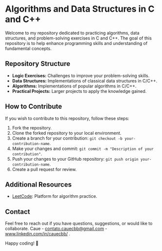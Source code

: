 # Algorithms and Data Structures in C and C++

Welcome to my repository dedicated to practicing algorithms, data structures, and problem-solving exercises in C and C++. The goal of this repository is to help enhance programming skills and understanding of fundamental concepts.

## Repository Structure

- **Logic Exercises:** Challenges to improve your problem-solving skills.
- **Data Structures:** Implementations of classical data structures in C/C++.
- **Algorithms:** Implementations of popular algorithms in C/C++.
- **Practical Projects:** Larger projects to apply the knowledge gained.

## How to Contribute

If you wish to contribute to this repository, follow these steps:

1. Fork the repository.
2. Clone the forked repository to your local environment.
3. Create a branch for your contribution: `git checkout -b your-contribution-name`.
4. Make your changes and commit: `git commit -m "Description of your contribution"`.
5. Push your changes to your GitHub repository: `git push origin your-contribution-name`.
6. Create a pull request for review.

## Additional Resources

- [LeetCode](https://leetcode.com/): Platform for algorithm practice.

## Contact

Feel free to reach out if you have questions, suggestions, or would like to collaborate.
Caue - contato.cauecbb@gmail.com - www.linkedin.com/in/cauecbb/ .

Happy coding! 🚀
